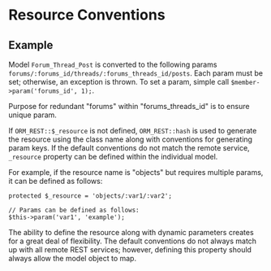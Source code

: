 # Resource Conventions

## Example

Model `Forum_Thread_Post` is converted to the following params 
`forums/:forums_id/threads/:forums_threads_id/posts`. Each param must be set; otherwise, an 
exception is thrown. To set a param, simple call `$member->param('forums_id', 1);`.

Purpose for redundant "forums" within "forums_threads_id" is to ensure unique param.

If `ORM_REST::$_resource` is not defined, `ORM_REST::hash` is used to generate the resource using the class name along 
with conventions for generating param keys. If the default conventions do not match the 
remote service, `_resource` property can be defined within the individual model.

For example, if the resource name is "objects" but requires multiple params, it can be 
defined as follows:

	protected $_resource = 'objects/:var1/:var2';
	
	// Params can be defined as follows:
	$this->param('var1', 'example');

The ability to define the resource along with dynamic parameters creates for a great deal 
of flexibility. The default conventions do not always match up with all remote REST services; 
however, defining this property should always allow the model object to map.